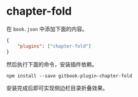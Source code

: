 # chapter-fold

在 `book.json` 中添加下面的内容。

```json
{
    "plugins": ["chapter-fold"]
}
```

然后执行下面的命令，安装插件依赖。

```shell
npm install --save gitbook-plugin-chapter-fold
```

安装完成后即可实现侧边栏目录折叠效果。